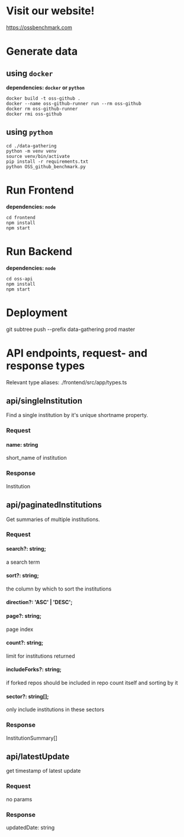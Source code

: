 # Visit our website!

https://ossbenchmark.com

# Generate data

## using `docker`

**dependencies: `docker` or `python`**

```
docker build -t oss-github .
docker --name oss-github-runner run --rm oss-github
docker rm oss-github-runner
docker rmi oss-github
```

## using `python`

```
cd ./data-gathering
python -m venv venv
source venv/bin/activate
pip install -r requirements.txt
python OSS_github_benchmark.py
```

# Run Frontend

**dependencies: `node`**

```
cd frontend
npm install
npm start
```

# Run Backend

**dependencies: `node`**

```
cd oss-api
npm install
npm start
```

# Deployment

git subtree push --prefix data-gathering prod master

# API endpoints, request- and response types

Relevant type aliases: ./frontend/src/app/types.ts

## api/singleInstitution

Find a single institution by it's unique shortname property.

### Request

#### name: string

short_name of institution

### Response

Institution

## api/paginatedInstitutions

Get summaries of multiple institutions.

### Request

#### search?: string;

a search term

#### sort?: string;

the column by which to sort the institutions

#### direction?: 'ASC' | 'DESC';

#### page?: string;

page index

#### count?: string;

limit for institutions returned

#### includeForks?: string;

if forked repos should be included in repo count itself and sorting by it

#### sector?: string[];

only include institutions in these sectors

### Response

InstitutionSummary[]

## api/latestUpdate

get timestamp of latest update

### Request

no params

### Response

updatedDate: string
